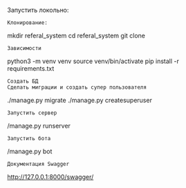 Запустить локольно:

    Клонирование:

mkdir referal_system
cd referal_system
git clone <SSH repo_url>

    Зависимости

python3 -m venv venv
source venv/bin/activate
pip install -r requirements.txt

    Создать БД
    Сделать миграции и создать супер пользователя

./manage.py migrate
./manage.py createsuperuser

    Запустить сервер

/manage.py runserver

    Запустить бота

/manage.py bot

    Документация Swagger

http://127.0.0.1:8000/swagger/

